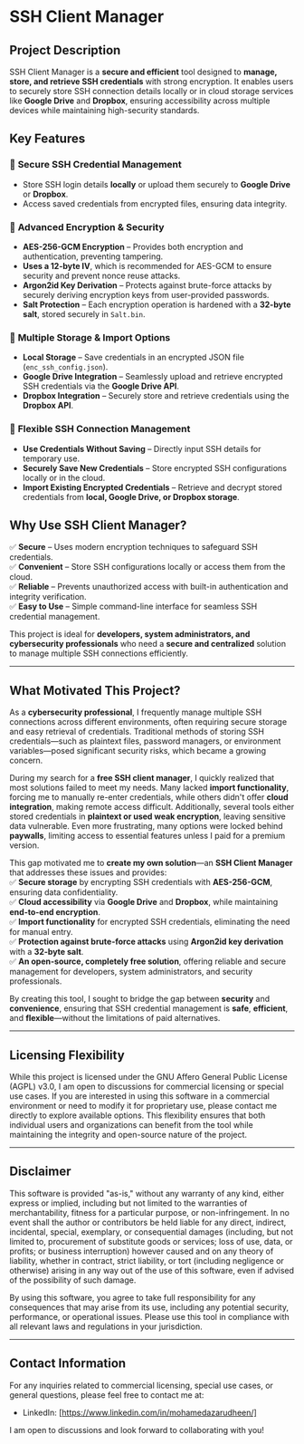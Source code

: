 # **SSH Client Manager**

## **Project Description**

SSH Client Manager is a **secure and efficient** tool designed to **manage, store, and retrieve SSH credentials** with strong encryption. It enables users to securely store SSH connection details locally or in cloud storage services like **Google Drive** and **Dropbox**, ensuring accessibility across multiple devices while maintaining high-security standards.

## **Key Features**

### 🔹 **Secure SSH Credential Management**

- Store SSH login details **locally** or upload them securely to **Google Drive** or **Dropbox**.
- Access saved credentials from encrypted files, ensuring data integrity.

### 🔹 **Advanced Encryption & Security**

- **AES-256-GCM Encryption** – Provides both encryption and authentication, preventing tampering.
- **Uses a 12-byte IV**, which is recommended for AES-GCM to ensure security and prevent nonce reuse attacks.
- **Argon2id Key Derivation** – Protects against brute-force attacks by securely deriving encryption keys from user-provided passwords.
- **Salt Protection** – Each encryption operation is hardened with a **32-byte salt**, stored securely in `Salt.bin`.

### 🔹 **Multiple Storage & Import Options**

- **Local Storage** – Save credentials in an encrypted JSON file (`enc_ssh_config.json`).
- **Google Drive Integration** – Seamlessly upload and retrieve encrypted SSH credentials via the **Google Drive API**.
- **Dropbox Integration** – Securely store and retrieve credentials using the **Dropbox API**.

### 🔹 **Flexible SSH Connection Management**

- **Use Credentials Without Saving** – Directly input SSH details for temporary use.
- **Securely Save New Credentials** – Store encrypted SSH configurations locally or in the cloud.
- **Import Existing Encrypted Credentials** – Retrieve and decrypt stored credentials from **local, Google Drive, or Dropbox storage**.

## **Why Use SSH Client Manager?**

✅ **Secure** – Uses modern encryption techniques to safeguard SSH credentials.  
✅ **Convenient** – Store SSH configurations locally or access them from the cloud.  
✅ **Reliable** – Prevents unauthorized access with built-in authentication and integrity verification.  
✅ **Easy to Use** – Simple command-line interface for seamless SSH credential management.

This project is ideal for **developers, system administrators, and cybersecurity professionals** who need a **secure and centralized** solution to manage multiple SSH connections efficiently.

---
## **What Motivated This Project?**

As a **cybersecurity professional**, I frequently manage multiple SSH connections across different environments, often requiring secure storage and easy retrieval of credentials. Traditional methods of storing SSH credentials—such as plaintext files, password managers, or environment variables—posed significant security risks, which became a growing concern.

During my search for a **free SSH client manager**, I quickly realized that most solutions failed to meet my needs. Many lacked **import functionality**, forcing me to manually re-enter credentials, while others didn't offer **cloud integration**, making remote access difficult. Additionally, several tools either stored credentials in **plaintext or used weak encryption**, leaving sensitive data vulnerable. Even more frustrating, many options were locked behind **paywalls**, limiting access to essential features unless I paid for a premium version.

This gap motivated me to **create my own solution**—an **SSH Client Manager** that addresses these issues and provides:  
✅ **Secure storage** by encrypting SSH credentials with **AES-256-GCM**, ensuring data confidentiality.  
✅ **Cloud accessibility** via **Google Drive** and **Dropbox**, while maintaining **end-to-end encryption**.  
✅ **Import functionality** for encrypted SSH credentials, eliminating the need for manual entry.  
✅ **Protection against brute-force attacks** using **Argon2id key derivation** with a **32-byte salt**.  
✅ **An open-source, completely free solution**, offering reliable and secure management for developers, system administrators, and security professionals.

By creating this tool, I sought to bridge the gap between **security** and **convenience**, ensuring that SSH credential management is **safe**, **efficient**, and **flexible**—without the limitations of paid alternatives.

---
## **Licensing Flexibility**
While this project is licensed under the GNU Affero General Public License (AGPL) v3.0, I am open to discussions for commercial licensing or special use cases. If you are interested in using this software in a commercial environment or need to modify it for proprietary use, please contact me directly to explore available options. This flexibility ensures that both individual users and organizations can benefit from the tool while maintaining the integrity and open-source nature of the project.

---
## **Disclaimer**
This software is provided "as-is," without any warranty of any kind, either express or implied, including but not limited to the warranties of merchantability, fitness for a particular purpose, or non-infringement. In no event shall the author or contributors be held liable for any direct, indirect, incidental, special, exemplary, or consequential damages (including, but not limited to, procurement of substitute goods or services; loss of use, data, or profits; or business interruption) however caused and on any theory of liability, whether in contract, strict liability, or tort (including negligence or otherwise) arising in any way out of the use of this software, even if advised of the possibility of such damage.

By using this software, you agree to take full responsibility for any consequences that may arise from its use, including any potential security, performance, or operational issues. Please use this tool in compliance with all relevant laws and regulations in your jurisdiction.

---
## Contact Information

For any inquiries related to commercial licensing, special use cases, or general questions, please feel free to contact me at:

- LinkedIn: [https://www.linkedin.com/in/mohamedazarudheen/]
  
I am open to discussions and look forward to collaborating with you!
